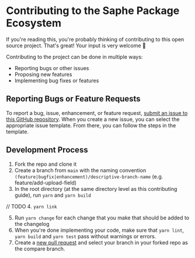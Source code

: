 # Contributing to the Saphe Package Ecosystem

If you're reading this, you're probably thinking of contributing to this open source project. That's great! Your input is very welcome 🎉

Contributing to the project can be done in multiple ways:

- Reporting bugs or other issues
- Proposing new features
- Implementing bug fixes or features

## Reporting Bugs or Feature Requests

To report a bug, issue, enhancement, or feature request, [submit an issue to this GitHub repository](https://github.com/saphewilliam/saphe-packages/issues/new/choose). When you create a new issue, you can select the appropriate issue template. From there, you can follow the steps in the template.

## Development Process

1. Fork the repo and clone it
2. Create a branch from `main` with the naming convention `(feature|bugfix|enhancement)/descriptive-branch-name` (e.g. feature/add-upload-field)
3. In the root directory (at the same directory level as this contributing guide), run `yarn` and `yarn build`

// TODO 4. `yarn link`

5. Run `yarn change` for each change that you make that should be added to the changelog
6. When you're done implementing your code, make sure that `yarn lint`, `yarn build` and `yarn test` pass without warnings or errors.
7. Create a [new pull request](https://github.com/saphewilliam/saphe-packages/compare) and select your branch in your forked repo as the compare branch.
